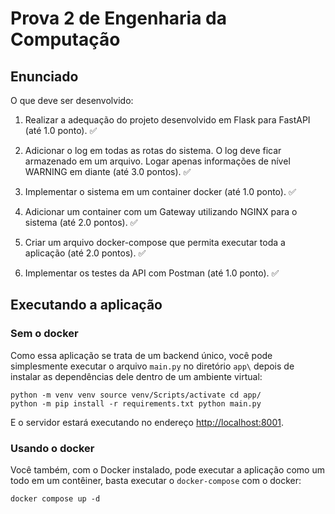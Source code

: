 # Prova 2 de Engenharia da Computação

## Enunciado

O que deve ser desenvolvido:

1. Realizar a adequação do projeto desenvolvido em Flask para FastAPI (até 1.0 ponto). ✅

2. Adicionar o log em todas as rotas do sistema. O log deve ficar armazenado em um arquivo. Logar apenas informações de nível WARNING em diante (até 3.0 pontos). ✅

3. Implementar o sistema em um container docker (até 1.0 ponto). ✅

4. Adicionar um container com um Gateway utilizando NGINX para o sistema (até 2.0 pontos). ✅

5. Criar um arquivo docker-compose que permita executar toda a aplicação (até 2.0 pontos). ✅

6. Implementar os testes da API com Postman (até 1.0 ponto). ✅


## Executando a aplicação

### Sem o docker

Como essa aplicação se trata de um backend único, você pode simplesmente executar o arquivo `main.py` no diretório `app\` depois de instalar as dependências dele dentro de um ambiente virtual:

<code><pre>python -m venv venv
source venv/Scripts/activate
cd app/
python -m pip install -r requirements.txt
python main.py
</pre></code>

E o servidor estará executando no endereço [http://localhost:8001](http://localhost:8001).

### Usando o docker

Você também, com o Docker instalado, pode executar a aplicação como um todo em um contêiner, basta executar o `docker-compose` com o docker:

<code><pre>docker compose up -d</pre></code>
